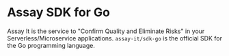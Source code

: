 # Assay SDK for Go

Assay It is the service to "Confirm Quality and Eliminate Risks" in your Serverless/Microservice applications. `assay-it/sdk-go` is the official SDK for the Go programming language.


